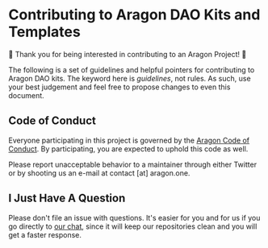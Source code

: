 # Contributing to Aragon DAO Kits and Templates

:tada: Thank you for being interested in contributing to an Aragon Project! :tada:

The following is a set of guidelines and helpful pointers for contributing to Aragon DAO kits. The keyword here is *guidelines*, not rules. As such, use your best judgement and feel free to propose changes to even this document.

## Code of Conduct

Everyone participating in this project is governed by the [Aragon Code of Conduct](http://wiki.aragon.org/documentation/Code_of_Conduct/). By participating, you are expected to uphold this code as well.

Please report unacceptable behavior to a maintainer through either Twitter or by shooting us an e-mail at contact [at] aragon.one.

## I Just Have A Question

Please don't file an issue with questions. It's easier for you and for us if you go directly to [our chat](https://aragon.chat), since it will keep our repositories clean and you will get a faster response.
